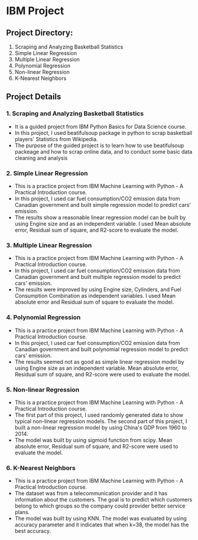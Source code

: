 # IBM Project

## Project Directory:
1. Scraping and Analyzing Basketball Statistics
2. Simple Linear Regression
3. Multiple Linear Regression
4. Polynomial Regression
5. Non-linear Regression
6. K-Nearest Neighbors

## Project Details
### 1. Scraping and Analyzing Basketball Statistics
  - It is a guided project from IBM Python Basics for Data Science course.
  - In this project, I used beatifulsoup package in python to scrap basketball players' Statistics from Wikipedia.
  - The purpose of the guided project is to learn how to use beatifulsoup packeage and how to scrap online data, and to conduct some basic data cleaning and analysis

### 2. Simple Linear Regression
  - This is a practice project from IBM Machine Learning with Python - A Practical Introduction course.
  - In this project, I used car fuel consumption/CO2 emission data from Canadian government and built simple regression model to predict cars' emission.
  - The results show a reasonable linear regression model can be built by using Engine size and as an independent variable. I used Mean absolute error, Residual sum of square, and R2-score to evaluate the model.

### 3. Multiple Linear Regression
  - This is a practice project from IBM Machine Learning with Python - A Practical Introduction course.
  - In this project, I used car fuel consumption/CO2 emission data from Canadian government and built multiple regression model to predict cars' emission.
  - The results were improved by using Engine size, Cylinders, and Fuel Consumption Combination as independent variables. I used Mean absolute error and Residual sum of square to evaluate the model.

### 4. Polynomial Regression
  - This is a practice project from IBM Machine Learning with Python - A Practical Introduction course.
  - In this project, I used car fuel consumption/CO2 emission data from Canadian government and built polynomial regression model to predict cars' emission.
  - The results seemed not as good as simple linear regression model by using Engine size as an independent variable. Mean absolute error, Residual sum of square, and R2-score were used to evaluate the model.

### 5. Non-linear Regression
  - This is a practice project from IBM Machine Learning with Python - A Practical Introduction course.
  - The first part of this project, I used randomly generated data to show typical non-linear regression models. The second part of this project, I built a non-linear regression model by using China's GDP from 1960 to 2014.
  - The model was built by using sigmoid function from scipy. Mean absolute error, Residual sum of square, and R2-score were used to evaluate the model.

### 6. K-Nearest Neighbors
  - This is a practice project from IBM Machine Learning with Python - A Practical Introduction course.
  - The dataset was from a telecommunication provider and it has information about the customers. The goal is to predict which customers belong to which groups so the company could provider better service plans.
  - The model was built by using KNN. The model was evaluated by using accuracy parameter and it indicates that when k=38, the model has the best accuracy.
